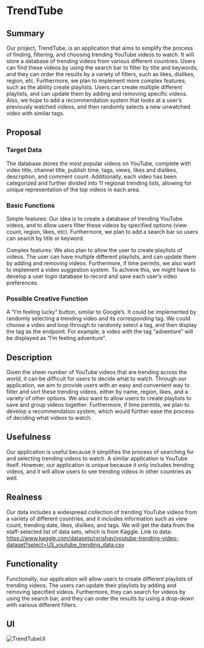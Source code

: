 # TrendTube

## Summary

Our project, TrendTube, is an application that aims to simplify the process of finding, filtering, and choosing trending YouTube videos to watch. It will store a database of trending videos from various different countries. Users can find these videos by using the search bar to filter by title and keywords, and they can order the results by a variety of filters, such as likes, dislikes, region, etc.
Furthermore, we plan to implement more complex features, such as the ability create playlists. Users can create multiple different playlists, and can update them by adding and removing specific videos. Also, we hope to add a recommendation system that looks at a user’s previously watched videos, and then randomly selects a new unwatched video with similar tags.


## Proposal

### Target Data

The database stores the most popular videos on YouTube, complete with video title, channel title, publish time, tags, views, likes and dislikes, 
description, and comment count. Additionally, each video has been categorized and further divided into 11 regional trending lists, allowing for 
unique representation of the top videos in each area.

### Basic Functions

Simple features: Our idea is to create a database of trending YouTube videos, and to allow users filter these videos by specified options (view count, region, likes, etc). Furthermore, we plan to add a search bar so users can search by title or keyword.

Complex features: We also plan to allow the user to create playlists of videos. The user can have multiple different playlists, and can update them by adding and removing videos. Furthermore, if time permits, we also want to implement a video suggestion system. To achieve this, we might have to develop a user login database to record and save each user’s video preferences.

### Possible Creative Function

A “I’m feeling lucky” button, similar to Google’s. It could be implemented by randomly selecting a trending video and its corresponding tag. We could choose a video and loop through to randomly select a tag, and then display the tag as the endpoint. For example, a video with the tag “adventure” will be displayed as “I’m feeling adventure”.

## Description

Given the sheer number of YouTube videos that are trending across the world, it can be difficult 
for users to decide what to watch. Through our application, we aim to provide users with an easy 
and convenient way to filter and sort these trending videos, either by name, region, likes, and a 
variety of other options. We also want to allow users to create playlists to save and group videos 
together. Furthermore, if time permits, we plan to develop a recommendation system, which would 
further ease the process of deciding what videos to watch.

## Usefulness

Our application is useful because it simplifies the process of searching for and selecting 
trending videos to watch. A similar application is YouTube itself. However, our application is 
unique because it only includes trending videos, and it will allow users to see trending videos
in other countries as well.

## Realness

Our data includes a widespread collection of trending YouTube videos from a variety of 
different countries, and it includes information such as view count, trending date, 
likes, dislikes, and tags. 
We will get the data from the staff-selected list of data sets, which is from Kaggle. Link to data: https://www.kaggle.com/datasets/rsrishav/youtube-trending-video-dataset?select=US_youtube_trending_data.csv

## Functionality

Functionally, our application will allow users to create different playlists of trending videos. The users can update their playlists by adding and removing specified videos. Furthermore, they can search for videos by using the search bar, and they can order the results by using a drop-down with various different filters.

## UI

![TrendTubeUI](https://user-images.githubusercontent.com/90290549/216851303-de2fbe2a-ddf4-48a7-bd71-a5ef99b30d9c.jpg)

